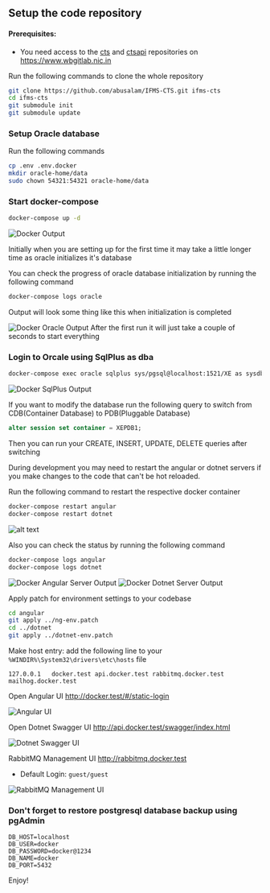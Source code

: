 ## Setup the code repository

#### Prerequisites:
- You need access to the [cts](https://www.wbgitlab.nic.in/ifms/cts.git) and [ctsapi](https://www.wbgitlab.nic.in/ifms/ctsapi.git) repositories on https://www.wbgitlab.nic.in

Run the following commands to clone the whole repository

```sh
git clone https://github.com/abusalam/IFMS-CTS.git ifms-cts
cd ifms-cts
git submodule init
git submodule update
```
### Setup Oracle database

Run the following commands

```sh
cp .env .env.docker
mkdir oracle-home/data
sudo chown 54321:54321 oracle-home/data
```

### Start docker-compose

```sh
docker-compose up -d
```
![Docker Output](image.png)

Initially when you are setting up for the first time it may take a little longer time as oracle initializes it's database

You can check the progress of oracle database initialization by running the following command

```sh
docker-compose logs oracle
```
Output will look some thing like this when initialization is completed

![Docker Oracle Output](image-1.png)
After the first run it will just take a couple of seconds to start everything

### Login to Orcale using SqlPlus as dba

```sh
docker-compose exec oracle sqlplus sys/pgsql@localhost:1521/XE as sysdba
```
![Docker SqlPlus Output](image-2.png)

If you want to modify the database run the following query to switch from CDB(Container Database) to PDB(Pluggable Database)

```sql
alter session set container = XEPDB1;
```
Then you can run your CREATE, INSERT, UPDATE, DELETE queries after switching

During development you may need to restart the angular or dotnet servers if you make changes to the code that can't be hot reloaded.

Run the following command to restart the respective docker container
```sh
docker-compose restart angular
docker-compose restart dotnet
```
![alt text](image-3.png)

Also you can check the status by running the following command

```sh
docker-compose logs angular
docker-compose logs dotnet
```
![Docker Angular Server Output](image-4.png)
![Docker Dotnet Server Output](image-5.png)

Apply patch for environment settings to your codebase

```sh
cd angular
git apply ../ng-env.patch
cd ../dotnet
git apply ../dotnet-env.patch
```

Make host entry: add the following line to your `%WINDIR%\System32\drivers\etc\hosts` file

```
127.0.0.1	docker.test api.docker.test rabbitmq.docker.test mailhog.docker.test
```
Open Angular UI http://docker.test/#/static-login

![Angular UI](image-6.png)

Open Dotnet Swagger UI http://api.docker.test/swagger/index.html

![Dotnet Swagger UI](image-7.png)

RabbitMQ Management UI http://rabbitmq.docker.test 

- Default Login: `guest/guest`

![RabbitMQ Management UI](image-8.png)

### Don't forget to restore postgresql database backup using pgAdmin
```env
DB_HOST=localhost
DB_USER=docker
DB_PASSWORD=docker@1234
DB_NAME=docker
DB_PORT=5432
```
Enjoy!